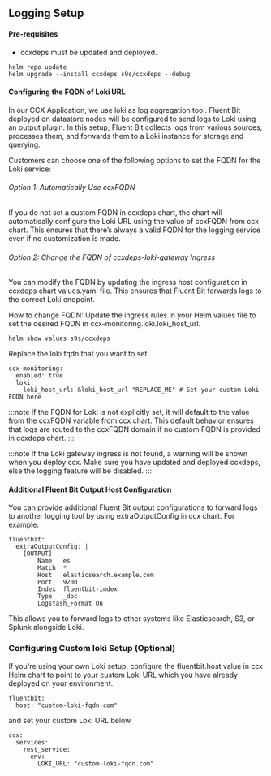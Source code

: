 ## Logging Setup
#### Pre-requisites

* ccxdeps must be updated and deployed.
```
helm repo update
helm upgrade --install ccxdeps s9s/ccxdeps --debug
```

#### Configuring the FQDN of Loki URL
In our CCX Application, we use loki as log aggregation tool. 
Fluent Bit deployed on datastore nodes will be configured to send logs to Loki using an output plugin. In this setup, Fluent Bit collects logs from various sources, processes them, and forwards them to a Loki instance for storage and querying.

Customers can choose one of the following options to set the FQDN for the Loki service:

###### Option 1: Automatically Use ccxFQDN
If you do not set a custom FQDN in ccxdeps chart, the chart will automatically configure the Loki URL using the value of ccxFQDN from ccx chart. This ensures that there’s always a valid FQDN for the logging service even if no customization is made.

###### Option 2: Change the FQDN of ccxdeps-loki-gateway Ingress
You can modify the FQDN by updating the ingress host configuration in ccxdeps chart values.yaml file. This ensures that Fluent Bit forwards logs to the correct Loki endpoint.

 How to change FQDN: 
Update the ingress rules in your Helm values file to set the desired FQDN in ccx-monitoring.loki.loki_host_url.
```
helm show values s9s/ccxdeps
```
Replace the loki fqdn that you want to set
```
ccx-monitoring:
  enabled: true
  loki:
    loki_host_url: &loki_host_url "REPLACE_ME" # Set your custom Loki FQDN here
```

:::note
If the FQDN for Loki is not explicitly set, it will default to the value from the ccxFQDN     variable from ccx chart. This default behavior ensures that logs are routed to the ccxFQDN         domain if no custom FQDN is provided in ccxdeps chart.
:::


:::note
If the Loki gateway ingress is not found, a warning will be shown when you deploy ccx. Make sure you have updated and deployed ccxdeps, else the logging feature will be disabled.
:::

#### Additional Fluent Bit Output Host Configuration

You can provide additional Fluent Bit output configurations to forward logs to another logging tool by using extraOutputConfig in ccx chart. For example:
```
fluentbit:
  extraOutputConfig: |
    [OUTPUT]
        Name   es
        Match  *
        Host   elasticsearch.example.com
        Port   9200
        Index  fluentbit-index
        Type   _doc
        Logstash_Format On
```
This allows you to forward logs to other systems like Elasticsearch, S3, or Splunk alongside Loki.

### Configuring Custom loki Setup (Optional)

If you're using your own Loki setup, configure the fluentbit.host value in ccx Helm chart to point to your custom Loki URL which you have already deployed on your environment.
```
fluentbit:
  host: "custom-loki-fqdn.com"
```
and set your custom Loki URL below
```
ccx:
  services:
    rest_service:
      env:
        LOKI_URL: "custom-loki-fqdn.com"
```
  